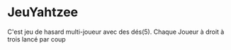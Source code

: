 # JeuYahtzee
C'est jeu de hasard multi-joueur avec des dés(5). Chaque Joueur à droit à trois lancé par coup  
